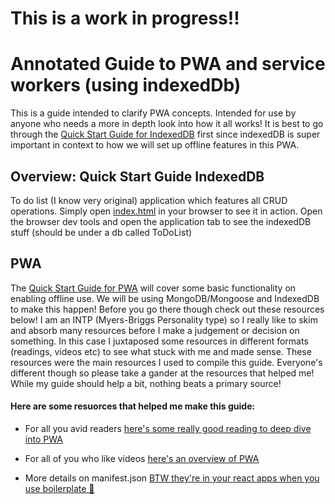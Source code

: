 # This is a work in progress!!

# Annotated Guide to PWA and service workers (using indexedDb) 

This is a guide intended to clarify PWA concepts. Intended for use by anyone who needs a more in depth look into how it all works! It is best to go through the [Quick Start Guide for IndexedDB](./quickStartIndexedDB/readme.md) first since indexedDB is super important in context to how we will set up offline features in this PWA.

## Overview: Quick Start Guide IndexedDB

To do list (I know very original) application which features all CRUD operations. Simply open [index.html](./quickStartIndexedDB/index.html) in your browser to see it in action. Open the browser dev tools and open the application tab to see the indexedDB stuff (should be under a db called ToDoList)

## PWA 

The [Quick Start Guide for PWA](./quickStartPWA/readme.md) will cover some basic functionality on enabling offline use. We will be using MongoDB/Mongoose and IndexedDB to make this happen! Before you go there though check out these resources below! I am an INTP (Myers-Briggs Personality type) so I really like to skim and absorb many resources before I make a judgement or decision on something. In this case I juxtaposed some resources in different formats (readings, videos etc) to see what stuck with me and made sense. These resources were the main resources I used to compile this guide. Everyone's different though so please take a gander at the resources that helped me! While my guide should help a bit, nothing beats a primary source! 

#### Here are some resuorces that helped me make this guide:

- For all you avid readers [here's some really good reading to deep dive into PWA](https://codelabs.developers.google.com/codelabs/your-first-pwapp/#0 "'It's like a movie but in my head!' -Sam Puckett from iCarly in that one episode IYKYK")

- For all of you who like videos [here's an overview of PWA](https://youtu.be/cmGr0RszHc8 "He's using a Wii remote for the slides I love it")

- More details on manifest.json [BTW they're in your react apps when you use boilerplate 👀](https://web.dev/add-manifest/ "It's okay I didn't know either")